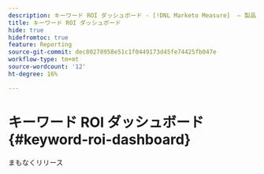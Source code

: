 ```yaml
---
description: キーワード ROI ダッシュボード - [!DNL Marketo Measure]  – 製品
title: キーワード ROI ダッシュボード
hide: true
hidefromtoc: true
feature: Reporting
source-git-commit: dec80278958e51c1f0449173d45fe74425fb047e
workflow-type: tm+mt
source-wordcount: '12'
ht-degree: 16%

---
```


# キーワード ROI ダッシュボード {#keyword-roi-dashboard}

まもなくリリース
